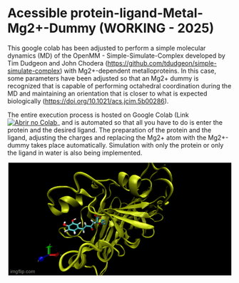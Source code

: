 # Acessible protein-ligand-Metal-Mg2+-Dummy (WORKING - 2025)

This google colab has been adjusted to perform a simple molecular dynamics (MD) of the OpenMM - Simple-Simulate-Complex developed by Tim Dudgeon and John Chodera (https://github.com/tdudgeon/simple-simulate-complex) with Mg2+-dependent metalloproteins. In this case, some parameters have been adjusted so that an Mg2+ dummy is recognized that is capable of performing octahedral coordination during the MD and maintaining an orientation that is closer to what is expected biologically (https://doi.org/10.1021/acs.jcim.5b00286).

The entire execution process is hosted on Google Colab (Link [![Abrir no Colab](https://colab.research.google.com/assets/colab-badge.svg)](https://colab.research.google.com/drive/1JWrIuQTpksdFexwtlSpfdo1y5ZQazJIL)_ and is automated so that all you have to do is enter the protein and the desired ligand. The preparation of the protein and the ligand, adjusting the charges and replacing the Mg2+ atom with the Mg2+-dummy takes place automatically. Simulation with only the protein or only the ligand in water is also being implemented.

<p align="center">
  <img src="/9mvn71.gif" alt="Descrição da Imagem" />
</p>
